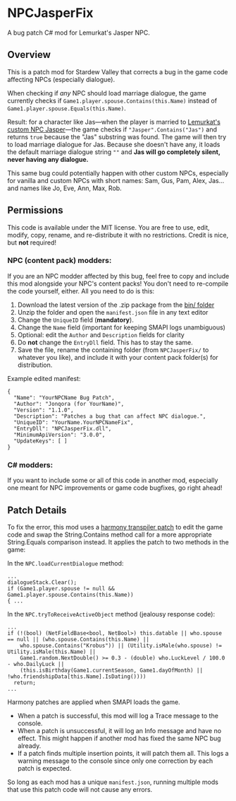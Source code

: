 # NPCJasperFix
A bug patch C# mod for Lemurkat's Jasper NPC.

## Overview
This is a patch mod for Stardew Valley that corrects a bug in the game code affecting NPCs (especially dialogue). 

When checking if *any* NPC should load marriage dialogue, the game currently checks if `Game1.player.spouse.Contains(this.Name)` instead of `Game1.player.spouse.Equals(this.Name)`.

Result: for a character like Jas—when the player is married to [Lemurkat's custom NPC Jasper](https://www.nexusmods.com/stardewvalley/mods/5599)—the game checks if `"Jasper".Contains("Jas")` and returns `true` because the "Jas" substring was found. The game will then try to load marriage dialogue for Jas. Because she doesn't have any, it loads the default marriage dialogue string `""` and **Jas will go completely silent, never having any dialogue.**

This same bug could potentially happen with other custom NPCs, especially for vanilla and custom NPCs with short names: Sam, Gus, Pam, Alex, Jas... and names like Jo, Eve, Ann, Max, Rob.

## Permissions
This code is available under the MIT license. You are free to use, edit, modify, copy, rename, and re-distribute it with no restrictions. Credit is nice, but **not** required!

### NPC (content pack) modders:

If you are an NPC modder affected by this bug, feel free to copy and include this mod alongside your NPC's content packs! You don't need to re-compile the code yourself, either. All you need to do is this:
1. Download the latest version of the .zip package from the [bin/ folder](https://github.com/Jonqora/NPCJasperFix/tree/master/NPCJasperFix/bin/x86/Debug)
2. Unzip the folder and open the `manifest.json` file in any text editor
3. Change the `UniqueID` field (**mandatory**).
4. Change the `Name` field (important for keeping SMAPI logs unambiguous)
5. Optional: edit the `Author` and `Description` fields for clarity
6. Do **not** change the `EntryDll` field. This has to stay the same.
7. Save the file, rename the containing folder (from `NPCJasperFix/` to whatever you like), and include it with your content pack folder(s) for distribution.

Example edited manifest:

    {
      "Name": "YourNPCName Bug Patch",
      "Author": "Jonqora (for YourName)",
      "Version": "1.1.0",
      "Description": "Patches a bug that can affect NPC dialogue.",
      "UniqueID": "YourName.YourNPCNameFix",
      "EntryDll": "NPCJasperFix.dll",
      "MinimumApiVersion": "3.0.0",
      "UpdateKeys": [ ]
    }

### C# modders:
If you want to include some or all of this code in another mod, especially one meant for NPC improvements or game code bugfixes, go right ahead!

## Patch Details
To fix the error, this mod uses a [harmony transpiler patch](https://harmony.pardeike.net/articles/patching-transpiler.html) to edit the game code and swap the String.Contains method call for a more appropriate String.Equals comparison instead. It applies the patch to two methods in the game:

In the `NPC.loadCurrentDialogue` method:

    ...
    dialogueStack.Clear();
    if (Game1.player.spouse != null && Game1.player.spouse.Contains(this.Name))
    { ...

In the `NPC.tryToReceiveActiveObject` method (jealousy response code):

    ...
    if (!(bool) (NetFieldBase<bool, NetBool>) this.datable || who.spouse == null || (who.spouse.Contains(this.Name) || 
        who.spouse.Contains("Krobus")) || (Utility.isMale(who.spouse) != Utility.isMale(this.Name) || 
        Game1.random.NextDouble() >= 0.3 - (double) who.LuckLevel / 100.0 - who.DailyLuck || 
        (this.isBirthday(Game1.currentSeason, Game1.dayOfMonth) || !who.friendshipData[this.Name].IsDating())))
      return;
    ...

Harmony patches are applied when SMAPI loads the game.
* When a patch is successful, this mod will log a Trace message to the console.
* When a patch is unsuccessful, it will log an Info message and have no effect. This might happen if another mod has fixed the same NPC bug already.
* If a patch finds multiple insertion points, it will patch them all. This logs a warning message to the console since only one correction by each patch is expected.

So long as each mod has a unique `manifest.json`, running multiple mods that use this patch code will not cause any errors.
